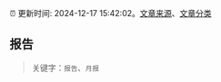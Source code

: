 :alarm_clock: 更新时间: 2024-12-17 15:42:02。[文章来源](/README.md)、[文章分类](/TAGS.md)

## 报告


> 关键字：`报告`、`月报`



